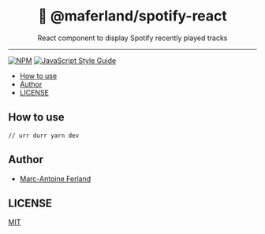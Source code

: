 <div align="center">
<h1>🤿 @maferland/spotify-react</h1>

<p>React component to display Spotify recently played tracks </p>
</div>

---

[![NPM](https://img.shields.io/npm/v/@maferland/spotify-react.svg)](https://www.npmjs.com/package/@maferland/spotify-react)
[![JavaScript Style Guide](https://img.shields.io/badge/code_style-standard-brightgreen.svg)](https://standardjs.com)

<!-- START doctoc generated TOC please keep comment here to allow auto update -->
<!-- DON'T EDIT THIS SECTION, INSTEAD RE-RUN doctoc TO UPDATE -->

- [How to use](#how-to-use)
- [Author](#author)
- [LICENSE](#license)

<!-- END doctoc generated TOC please keep comment here to allow auto update -->

## How to use

```
// urr durr yarn dev
```

## Author

- [Marc-Antoine Ferland](https://maferland.com)

## LICENSE

[MIT](LICENSE)
